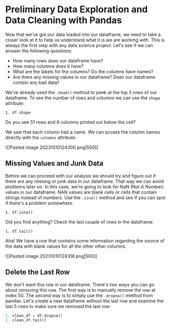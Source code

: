 # Preliminary Data Exploration and Data Cleaning with Pandas

Now that we've got our data loaded into our dataframe, we need to take a closer look at it to help us understand what it is we are working with. This is always the first step with any data science project. Let's see if we can answer the following questions: 

- How many rows does our dataframe have? 
- How many columns does it have?
- What are the labels for the columns? Do the columns have names?
- Are there any missing values in our dataframe? Does our dataframe contain any bad data?

We've already used the `.head()` method to peek at the top 5 rows of our dataframe. To see the number of rows and columns we can use the `shape` attribute:

`1. df.shape`

Do you see 51 rows and 6 columns printed out below the cell? 

We saw that each column had a name. We can access the column names directly with the `columns` attribute.

![[Pasted image 20231010124300.png|500]]
## Missing Values and Junk Data

Before we can proceed with our analysis we should try and figure out if there are any missing or junk data in our dataframe. That way we can avoid problems later on. In this case, we're going to look for NaN (Not A Number) values in our dataframe. NAN values are blank cells or cells that contain strings instead of numbers. Use the `.isna()` method and see if you can spot if there's a problem somewhere.

`1. df.isna()`

Did you find anything? Check the last couple of rows in the dataframe:

`1. df.tail()`

Aha! We have a row that contains some information regarding the source of the data with blank values for all the other other columns.

![[Pasted image 20231010124318.png|500]]

## Delete the Last Row

We don't want this row in our dataframe. There's two ways you can go about removing this row. The first way is to manually remove the row at index 50. The second way is to simply use the `.dropna()` method from pandas. Let's create a new dataframe without the last row and examine the last 5 rows to make sure we removed the last row:

```python
1. clean_df = df.dropna()
2. clean_df.tail()
```